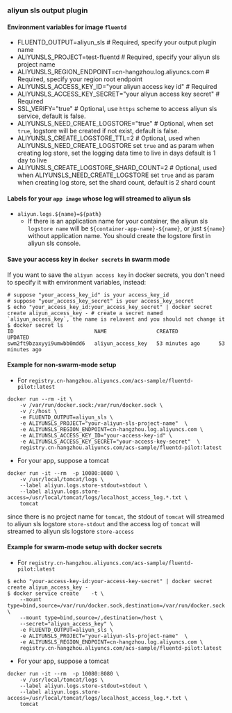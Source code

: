### aliyun sls output plugin

#### Environment variables for image `fluentd`

- FLUENTD_OUTPUT=aliyun_sls  # Required, specify your output plugin name
- ALIYUNSLS_PROJECT=test-fluentd  # Required, specify your aliyun sls project name
- ALIYUNSLS_REGION_ENDPOINT=cn-hangzhou.log.aliyuncs.com  # Required, specify your region root endpoint
- ALIYUNSLS_ACCESS_KEY_ID="your aliyun access key id"     # Required 
- ALIYUNSLS_ACCESS_KEY_SECRET="your aliyun access key secret"  # Required 
- SSL_VERIFY="true" # Optional, use `https` scheme to access aliyun sls service, default is false.
- ALIYUNSLS_NEED_CREATE_LOGSTORE="true" # Optional, when set `true`, logstore will be created if not exist, default is false.
- ALIYUNSLS_CREATE_LOGSTORE_TTL=2  # Optional, used when ALIYUNSLS_NEED_CREATE_LOGSTORE set `true` and as param when creating log store, set the logging data time to live in days default is 1 day to live
- ALIYUNSLS_CREATE_LOGSTORE_SHARD_COUNT=2 # Optional, used when ALIYUNSLS_NEED_CREATE_LOGSTORE set `true` and as param when creating log store, set the shard count, default is 2 shard count 

#### Labels for your `app image` whose log will streamed to aliyun sls

- `aliyun.logs.${name}=${path}`
    - If there is an application name for your container, the aliyun sls `logstore name` will be `${container-app-name}-${name}`, or just `${name}` without application name. You should create the logstore first in aliyun sls console.

#### Save your access key in `docker secrets` in swarm mode
If you want to save the `aliyun access key` in docker secrets, you don't need to specify it with environment variables, instead:
````
# suppose "your_access_key_id" is your access_key_id
# suppose "your_access_key_secret" is your access_key_secret
$ echo "your_access_key_id:your_access_key_secret" | docker secret create aliyun_access_key - # create a secret named `aliyun_access_key`, the name is relavent and you should not change it 
$ docker secret ls
ID                          NAME                CREATED             UPDATED
swm2ft9bzaxyyi9umwbb0mdd6   aliyun_access_key   53 minutes ago      53 minutes ago

````

#### Example for non-swarm-mode setup
* For `registry.cn-hangzhou.aliyuncs.com/acs-sample/fluentd-pilot:latest`
````
docker run --rm -it \
    -v /var/run/docker.sock:/var/run/docker.sock \
    -v /:/host \
    -e FLUENTD_OUTPUT=aliyun_sls \
    -e ALIYUNSLS_PROJECT="your-aliyun-sls-project-name"  \
    -e ALIYUNSLS_REGION_ENDPOINT=cn-hangzhou.log.aliyuncs.com \
    -e ALIYUNSLS_ACCESS_KEY_ID="your-access-key-id" \
    -e ALIYUNSLS_ACCESS_KEY_SECRET="your-access-key-secret"  \
    registry.cn-hangzhou.aliyuncs.com/acs-sample/fluentd-pilot:latest
````


* For your app, suppose a tomcat
````
docker run -it --rm  -p 10080:8080 \
    -v /usr/local/tomcat/logs \
    --label aliyun.logs.store-stdout=stdout \
    --label aliyun.logs.store-access=/usr/local/tomcat/logs/localhost_access_log.*.txt \
    tomcat
````
since there is no project name for `tomcat`, the stdout of `tomcat` will streamed to aliyun sls logstore `store-stdout` and the access log of `tomcat` will streamed to aliyun sls logstore `store-access`


#### Example for swarm-mode setup with docker secrets
* For `registry.cn-hangzhou.aliyuncs.com/acs-sample/fluentd-pilot:latest`
````
$ echo "your-access-key-id:your-access-key-secret" | docker secret create aliyun_access_key -
$ docker service create    -t \
    --mount type=bind,source=/var/run/docker.sock,destination=/var/run/docker.sock \
    --mount type=bind,source=/,destination=/host \
    --secret="aliyun_access_key" \
    -e FLUENTD_OUTPUT=aliyun_sls \
    -e ALIYUNSLS_PROJECT="your-aliyun-sls-project-name"  \
    -e ALIYUNSLS_REGION_ENDPOINT=cn-hangzhou.log.aliyuncs.com \
    registry.cn-hangzhou.aliyuncs.com/acs-sample/fluentd-pilot:latest
````
* For your app, suppose a tomcat
````
docker run -it --rm  -p 10080:8080 \
    -v /usr/local/tomcat/logs \
    --label aliyun.logs.store-stdout=stdout \
    --label aliyun.logs.store-access=/usr/local/tomcat/logs/localhost_access_log.*.txt \
    tomcat
````

